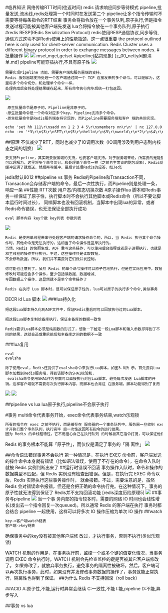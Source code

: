 #临界知识
网络传输RTT时间(往返时间)
redis 请求响应同步等待模式
pipeline,批量发送,流水线,redis处理第一个时同时在发送第二个
pipeline让多个指令传输时不需要等待每条指令的RTT结束
事务会将指令放在一个事务队列,原子执行,但是指令发送过程可能被其他客户端先发送
lua会将指令放在一个事务队列,原子执行
[](http://www.redis.cn/documentation.html)
#redis RESP(REdis Serialization Protocol)
[](https://redis.io/topics/protocol)
redis使用RESP通信协议,同步等待,通信方式这块不是Redis使用上的性能瓶颈，这一点很重要
the protocol outlined here is only used for client-server communication. Redis Cluster uses a different binary protocol 
in order to exchange messages between nodes.
#批量操作
![](.z_04_分布式_redis_01_常见操作_string_list_set_sortedset_hash_pipeline_原子操作lua_事务_images/f564f428.png)
![](.z_04_分布式_redis_01_批量操作_pipeline_lua_images/b81e12dc.png)
mset,mget,getset
#pipeline(黏包现象)
[z_00_netty问题清单.md]
pipeline可能穿插执行,不具有原子性
![](.z_04_分布式_redis_01_批量操作_pipeline_lua_吞吐量优化_images/01a9c2b6.png)
```$xslt
需要实现Pipeline 功能，需要客户端和服务器端的支持。
Redis 服务器端支持处理一个客户端通过同一个 TCP 连接发来的多个命令。可以理解为，这里将多个命令切分，和处理单个命令一样，
处理完成后会将处理结果缓存起来，所有命令执行完毕后统一打包返回。
```
![](.z_04_分布式_redis_01_常见用法_string_list_set_sortedset_hash_pipeline_images/d846f5ce.png)
```$xslt
 原生批量命令是原子的，Pipeline是非原子的。 
·原生批量命令是一个命令对应多个key，Pipeline支持多个命令。
·原生批量命令是Redis服务端支持实现的，而Pipeline需要服务端和客户 端的共同实现。
```
```asp
echo 'set hh 111\r\nsadd nn 1 2 3 4 5\r\nsmembers nn\r\n' | nc 127.0.0.1 6379//非管道
echo -en '*3\r\n$3\r\nSET\r\n$5\r\nhello\r\n$5\r\nworld\r\n*2\r\n$4\r\nincr\r\ n$7\r\ncounter\r\n' | redis-cli --pipe//管道
```
##原理
不仅减少了RTT，同时也减少了IO调用次数（IO调用涉及到用户态到内核态之间的切换）
![](.z_04_分布式_redis_01_RESP_批量操作_pipeline_lua_事务_吞吐量优化_images/231abd26.png)
```asp
要支持Pipeline，其实既要服务端的支持，也要客户端支持。对于服务端来说，所需要的是能够处理一个客户端通过同一个TCP连接发来的多个命令，
可以理解为，这里将多个命令切分，和处理单个命令一样（之前老生常谈的黏包现象），Redis就是这样处理的。而客户端，则是要将多个命令缓存起来，
缓冲区满了就发送，然后再写缓冲，最后才处理Redis的应答，如Jedi
```
jedis默认8012
[](https://www.cnblogs.com/jabnih/p/7157921.html)
##pipeline vs 事务
Redis的Pipeline和Transaction不同，Transaction会存储客户端的命令，最后一次性执行，而Pipeline则是处理一条，响应一条
##性能
RTT次数
用户态/内核态切换次数
#原子操作lua
脚本和Redis事务一样保证了原子性，执行脚本时不会执行其他脚本或Redis命令（所以不要让脚本运行时间过长），
同样脚本也没有回滚机制，当脚本中出现lua的异常，或者Redis命令错误，也无法保证全部执行成功
[](https://www.jianshu.com/p/88e433ca845b)
```asp
eval 脚本内容 key个数 key列表 参数列表
```
![](.z_04_分布式_redis_01_RESP_批量操作_pipeline_lua_事务_吞吐量优化_images/86783260.png)
```$xslt
Redis 是使用单线程来串行处理客户端的请求操作命令的，所以，当 Redis 执行某个命令操作时，其他命令是无法执行的，这相当于命令操作是互斥执行的。
当然，Redis 的快照生成、AOF 重写这些操作，可以使用后台线程或者是子进程执行，也就是和主线程的操作并行执行。不过，这些操作只是读取数据，
不会修改数据，所以，我们并不需要对它们做并发控制。

你可能也注意到了，虽然 Redis 的单个命令操作可以原子性地执行，但是在实际应用中，数据修改时可能包含多个操作，至少包括读数据、数据增减、
写回数据三个操作，这显然就不是单个命令操作了

Redis 在执行 Lua 脚本时，是可以保证原子性的，lua可以原子的执行多个命令,类似事务
```
DECR id
Lua 脚本
![](.z_04_分布式_redis_01_常见操作_string_list_set_sortedset_hash_pipeline_原子操作lua_images/b0834a19.png)
###lua持久化
```$xslt
把这段Lua脚本持久化到AOF文件中，保证Redis重启时可以回放执行过的Lua脚本。

把这段Lua脚本复制给备库执行，保证主备库的数据一致性

Redis要求Lua脚本必须是纯函数的形式了，想象一下给定一段Lua脚本和输入参数却得到了不同的结果，这就会造成重启前后和主备库之间的数据不一致
```
[](http://mysql.taobao.org/monthly/2019/01/06/)
###lua复用
```
eval
evalsha
```
```$xslt
除了使用eval，Redis还提供了evalsha命令来执行Lua脚本。如图3-8所 示，首先要将Lua脚本加载到Redis服务端，得到该脚本的SHA1校验和，
 evalsha命令使用SHA1作为参数可以直接执行对应Lua脚本，避免每次发送 Lua脚本的开销。这样客户端就不需要每次执行脚本内容，而脚本也会常驻 在服务端，脚本功能得到了复用
```
![](.z_04_分布式_redis_01_常见操作_string_list_set_sortedset_hash_pipeline_原子操作lua_images/8b2356bf.png)
![](.z_04_分布式_redis_01_常见操作_string_list_set_sortedset_hash_pipeline_原子操作lua_images/649a14ef.png)


##pipeline vs lua
lua原子执行,pipeline不会原子执行

#事务
multi命令代表事务开始，exec命令代表事务结束,watch乐观锁
```asp
所有的指令在 exec 之前不执行，而是缓存在 服务器的一个事务队列中，服务器一旦收到 exec 指令，
才开执行整个事务队列，执行完毕 后一次性返回所有指令的运行结果。
因为 Redis 的单线程特性，它不用担心自己在执行队列 的时候被其它指令打搅，可以保证他们能得到的「原子性」执行
```
Redis 的事务根本不能算「原子性」，而仅仅是满足了事务的「隔 离性」
![](.z_04_分布式_redis_01_事务_lua_images/a4ad6d49.png)

##命令语法错误事务不会执行
[](https://time.geekbang.org/column/article/301491)
第一种情况是，在执行 EXEC 命令前，客户端发送的操作命令本身就有错误（比如语法错误，使用了不存在的命令），在命令入队时就被 Redis 实例判断出来了
##运行时错误不回滚
事务操作入队时，命令和操作的数据类型不匹配，但 Redis 实例没有检查出错误。但是，在执行完 EXEC 命令以后，Redis 实际执行这些事务操作时，
就会报错。不过，需要注意的是，虽然 Redis 会对错误命令报错，但还是会把正确的命令执行完。在这种情况下，事务的原子性就无法得到保证了
Redis并不支持回滚功能
[redis深度历险原理5]
![](.z_04_分布式_redis_01_原子操作_串行_事务_lua_images/feb400b5.png)
##事务与pipeline
[](https://juejin.cn/post/6844903635252412430)
![](.z_04_分布式_redis_01_RESP_批量操作_pipeline_lua_事务_吞吐量优化_images/71e1a4c7.png)
当一个事 务内部的指令较多时，需要的网络 IO 时间也会线性增长(发出去一个指令回复一次queued)。所以通常 Redis 的客户端在执行 
事务时都会结合 pipeline 一起使用，这样可以将多次 IO 操作压缩为单次 IO 操作
##watch
[](https://juejin.cn/post/6844903648183451662)
```asp
key->客户端watch链表
客户端->key链表
```

确保事务中的key没有被其他客户端修 改过，才执行事务，否则不执行(类似乐观锁)

WATCH 机制的作用是，在事务执行前，监控一个或多个键的值变化情况，当事务调用 EXEC 命令执行时，WATCH 机制会先检查监控的键是否被其它客户端修改了。
如果修改了，就放弃事务执行，避免事务的隔离性被破坏。然后，客户端可以再次执行事务，此时，如果没有并发修改事务数据的操作了，事务就能正常执行，隔离性也得到了保证。
##为什么 Redis 不支持回滚（roll back）


##ACID
A:原子性,不能,运行时异常会继续
C:一致性,不能
I:能,pipeline 
D:不能,异步写入

##事务 vs lua
